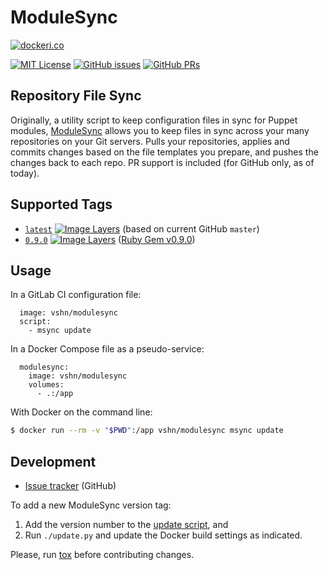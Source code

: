 ModuleSync
==========

[![dockeri.co](http://dockeri.co/image/vshn/modulesync)](https://hub.docker.com/r/vshn/modulesync/)

[![MIT License](https://img.shields.io/github/license/vshn/docker-modulesync.svg)](https://github.com/vshn/docker-modulesync/blob/master/LICENSE
) [![GitHub issues](https://img.shields.io/github/issues-raw/vshn/docker-modulesync.svg)](https://github.com/vshn/docker-modulesync/issues
) [![GitHub PRs](https://img.shields.io/github/issues-pr-raw/vshn/docker-modulesync.svg)](https://github.com/vshn/docker-modulesync/pulls)

Repository File Sync
--------------------

Originally, a utility script to keep configuration files in sync for Puppet modules,
[ModuleSync](https://github.com/voxpupuli/modulesync/) allows you to keep files in
sync across your many repositories on your Git servers. Pulls your repositories,
applies and commits changes based on the file templates you prepare, and pushes the
changes back to each repo. PR support is included (for GitHub only, as of today).

Supported Tags
--------------

- [`latest`](https://github.com/vshn/docker-modulesync/blob/master/Dockerfile) [![Image Layers](
  https://img.shields.io/imagelayers/layers/vshn/modulesync/latest.svg)](https://imagelayers.io/?images=vshn/modulesync:latest
  ) (based on current GitHub `master`)
- [`0.9.0`](https://github.com/vshn/docker-modulesync/blob/master/0.9.0/Dockerfile) [![Image Layers](
  https://img.shields.io/imagelayers/layers/vshn/modulesync/0.9.0.svg)](https://imagelayers.io/?images=vshn/modulesync:0.9.0
  ) ([Ruby Gem v0.9.0](https://rubygems.org/gems/modulesync/versions/0.9.0))

Usage
-----

In a GitLab CI configuration file:

```
  image: vshn/modulesync
  script:
    - msync update
```

In a Docker Compose file as a pseudo-service:

```
  modulesync:
    image: vshn/modulesync
    volumes:
      - .:/app
```

With Docker on the command line:

```bash
$ docker run --rm -v "$PWD":/app vshn/modulesync msync update
```

Development
-----------

- [Issue tracker](https://github.com/vshn/docker-modulesync/) (GitHub)

To add a new ModuleSync version tag:

1. Add the version number to the [update script](
   https://github.com/vshn/docker-modulesync/blob/master/update.py#L7-L10), and
1. Run `./update.py` and update the Docker build settings as indicated.

Please, run [tox](https://tox.readthedocs.io/) before contributing changes.
